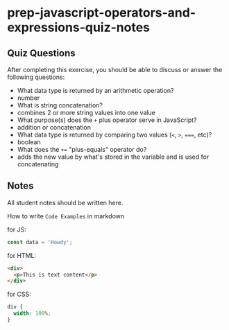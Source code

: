 # prep-javascript-operators-and-expressions-quiz-notes

## Quiz Questions

After completing this exercise, you should be able to discuss or answer the following questions:

- What data type is returned by an arithmetic operation?
- number
- What is string concatenation?
- combines 2 or more string values into one value
- What purpose(s) does the `+` plus operator serve in JavaScript?
- addition or concatenation
- What data type is returned by comparing two values (`<`, `>`, `===`, etc)?
- boolean
- What does the `+=` "plus-equals" operator do?
- adds the new value by what's stored in the variable and is used for concatenating

## Notes

All student notes should be written here.

How to write `Code Examples` in markdown

for JS:

```javascript
const data = 'Howdy';
```

for HTML:

```html
<div>
  <p>This is text content</p>
</div>
```

for CSS:

```css
div {
  width: 100%;
}
```
